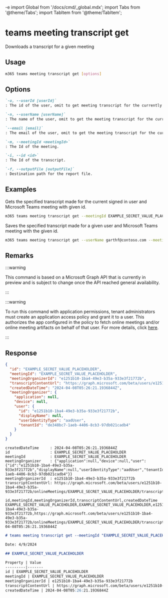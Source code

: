 -e <!-- DISCLAIMER: All secrets, passwords, and sensitive values in this document are examples only and not real credentials. -->
import Global from '/docs/cmd/_global.mdx';
import Tabs from '@theme/Tabs';
import TabItem from '@theme/TabItem';

# teams meeting transcript get

Downloads a transcript for a given meeting

## Usage

```sh
m365 teams meeting transcript get [options]
```

## Options

```md definition-list
`-u, --userId [userId]`
: The id of the user, omit to get meeting transcript for the currently signed-in user. Use either `id`, `userName` or `email`, but not multiple.

`-n, --userName [userName]`
: The name of the user, omit to get the meeting transcript for the currently signed-in user. Use either `id`, `userName` or `email`, but not multiple.

`--email [email]`
: The email of the user, omit to get the meeting transcript for the currently signed-in user. Use either `id`, `userName` or `email`, but not multiple.

`-m, --meetingId <meetingId>`
: The Id of the meeting.

`-i, --id <id>`
: The Id of the transcript.

`-f, --outputFile [outputFile]`
: Destination path for the report file.
```

<Global />

## Examples

Gets the specified transcript made for the current signed in user and Microsoft Teams meeting with given id.

```sh
m365 teams meeting transcript get --meetingId EXAMPLE_SECRET_VALUE_PLACEHOLDER --id EXAMPLE_SECRET_VALUE_PLACEHOLDER
```

Saves the specified transcript made for a given user and Microsoft Teams meeting with the given id.

```sh
m365 teams meeting transcript get --userName garthf@contoso.com --meetingId EXAMPLE_SECRET_VALUE_PLACEHOLDER --id EXAMPLE_SECRET_VALUE_PLACEHOLDER --outputFile c:/Transcript.vtt
```

## Remarks

:::warning

This command is based on a Microsoft Graph API that is currently in preview and is subject to change once the API reached general availability.

:::

:::warning

To run this command with application permissions, tenant administrators must create an application access policy and grant it to a user. This authorizes the app configured in the policy to fetch online meetings and/or online meeting artifacts on behalf of that user. For more details, click [here](https://learn.microsoft.com/graph/EXAMPLE_SECRET_VALUE_PLACEHOLDER).

:::

## Response

<Tabs>
  <TabItem value="JSON">

  ```json
  {
    "id": "EXAMPLE_SECRET_VALUE_PLACEHOLDER",
    "meetingId": "EXAMPLE_SECRET_VALUE_PLACEHOLDER",
    "meetingOrganizerId": "e1251b10-1ba4-49e3-b35a-933e3f21772b",
    "transcriptContentUrl": "https://graph.microsoft.com/beta/users/e1251b10-1ba4-49e3-b35a-933e3f21772b/onlineMeetings/EXAMPLE_SECRET_VALUE_PLACEHOLDER/transcripts/EXAMPLE_SECRET_VALUE_PLACEHOLDER/content",
    "createdDateTime": "2024-04-08T05:26:21.1936844Z",
    "meetingOrganizer": {
      "application": null,
      "device": null,
      "user": {
        "id": "e1251b10-1ba4-49e3-b35a-933e3f21772b",
        "displayName": null,
        "userIdentityType": "aadUser",
        "tenantId": "de348bc7-1aeb-4406-8cb3-97db021cadb4"
      }
    }
  }
  ```

  </TabItem>
  <TabItem value="Text">

  ```text
  createdDateTime     : 2024-04-08T05:26:21.1936844Z
  id                  : EXAMPLE_SECRET_VALUE_PLACEHOLDER
  meetingId           : EXAMPLE_SECRET_VALUE_PLACEHOLDER
  meetingOrganizer    : {"application":null,"device":null,"user":{"id":"e1251b10-1ba4-49e3-b35a-933e3f21772b","displayName":null,"userIdentityType":"aadUser","tenantId":"de348bc7-1aeb-4406-8cb3-97db021cadb4"}}
  meetingOrganizerId  : e1251b10-1ba4-49e3-b35a-933e3f21772b
  transcriptContentUrl: https://graph.microsoft.com/beta/users/e1251b10-1ba4-49e3-b35a-933e3f21772b/onlineMeetings/EXAMPLE_SECRET_VALUE_PLACEHOLDER/transcripts/EXAMPLE_SECRET_VALUE_PLACEHOLDER/content
  ```

  </TabItem>
  <TabItem value="CSV">

  ```csv
  id,meetingId,meetingOrganizerId,transcriptContentUrl,createdDateTime
  EXAMPLE_SECRET_VALUE_PLACEHOLDER,EXAMPLE_SECRET_VALUE_PLACEHOLDER,e1251b10-1ba4-49e3-b35a-933e3f21772b,https://graph.microsoft.com/beta/users/e1251b10-1ba4-49e3-b35a-933e3f21772b/onlineMeetings/EXAMPLE_SECRET_VALUE_PLACEHOLDER/transcripts/EXAMPLE_SECRET_VALUE_PLACEHOLDER/content,2024-04-08T05:26:21.1936844Z
  ```

  </TabItem>
  <TabItem value="Markdown">

  ```md
  # teams meeting transcript get --meetingId "EXAMPLE_SECRET_VALUE_PLACEHOLDER" --id "EXAMPLE_SECRET_VALUE_PLACEHOLDER"

  Date: 4/9/2024

  ## EXAMPLE_SECRET_VALUE_PLACEHOLDER

  Property | Value
  ---------|-------
  id | EXAMPLE_SECRET_VALUE_PLACEHOLDER
  meetingId | EXAMPLE_SECRET_VALUE_PLACEHOLDER
  meetingOrganizerId | e1251b10-1ba4-49e3-b35a-933e3f21772b
  transcriptContentUrl | https://graph.microsoft.com/beta/users/e1251b10-1ba4-49e3-b35a-933e3f21772b/onlineMeetings/EXAMPLE_SECRET_VALUE_PLACEHOLDER/transcripts/EXAMPLE_SECRET_VALUE_PLACEHOLDER/content
  createdDateTime | 2024-04-08T05:26:21.1936844Z
  ```

  </TabItem>
</Tabs>
